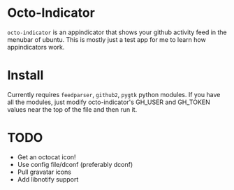 # Octo-Indicator
`octo-indicator` is an appindicator that shows your github activity feed in the menubar of ubuntu.  This is mostly just a test app for me to learn how appindicators work.

# Install

Currently requires `feedparser`, `github2`, `pygtk` python modules.  If you have all the modules, just modify octo-indicator's GH\_USER and GH\_TOKEN values near the top of the file and then run it.


# TODO

* Get an octocat icon!
* Use config file/dconf (preferably dconf)
* Pull gravatar icons
* Add libnotify support
